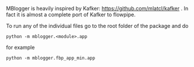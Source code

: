 MBlogger is heavily inspired by Kafker: https://github.com/mlatcl/kafker . In fact it is almost a complete port of Kafker to flowpipe.


To run any of the individual files go to the root folder of the package and do

```
python -m mblogger.<module>.app
```

for example

```
python -m mblogger.fbp_app_min.app
```